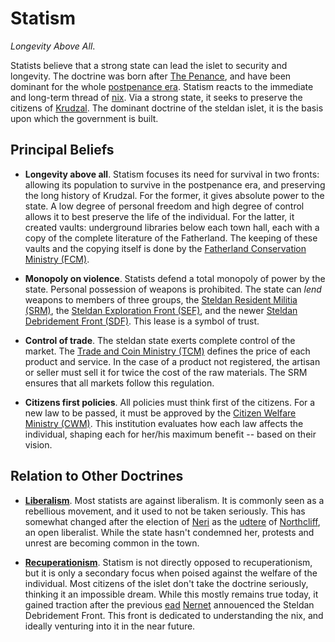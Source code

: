 # Statism
*Longevity Above All*.

Statists believe that a strong state can lead the islet to security and longevity.
The doctrine was born after [The Penance](TODO), and have been dominant for the whole [postpenance era](TODO).
Statism reacts to the immediate and long-term thread of [nix](TODO).
Via a strong state, it seeks to preserve the citizens of [Krudzal](TODO).
The dominant doctrine of the steldan islet, it is the basis upon which the government is built.

## Principal Beliefs
* **Longevity above all**.
Statism focuses its need for survival in two fronts: allowing its population to survive in the postpenance era, and preserving the long history of Krudzal.
For the former, it gives absolute power to the state.
A low degree of personal freedom and high degree of control allows it to best preserve the life of the individual.
For the latter, it created vaults: underground libraries below each town hall, each with a copy of the complete literature of the Fatherland.
The keeping of these vaults and the copying itself is done by the [Fatherland Conservation Ministry (FCM)](../../groups/fcm).

* **Monopoly on violence**.
Statists defend a total monopoly of power by the state.
Personal possession of weapons is prohibited.
The state can *lend* weapons to members of three groups, the [Steldan Resident Militia (SRM)](../../groups/srm), the [Steldan Exploration Front (SEF)](../../groups/sef), and the newer [Steldan Debridement Front (SDF)](../../groups/sdf).
This lease is a symbol of trust.

* **Control of trade**.
The steldan state exerts complete control of the market.
The [Trade and Coin Ministry (TCM)](TODO) defines the price of each product and service.
In the case of a product not registered, the artisan or seller must sell it for twice the cost of the raw materials.
The SRM ensures that all markets follow this regulation.

* **Citizens first policies**.
All policies must think first of the citizens.
For a new law to be passed, it must be approved by the [Citizen Welfare Ministry (CWM)](../../groups/cwm).
This institution evaluates how each law affects the individual, shaping each for her/his maximum benefit -- based on their vision.

## Relation to Other Doctrines
* [**Liberalism**](../liberalism).
Most statists are against liberalism.
It is commonly seen as a rebellious movement, and it used to not be taken seriously.
This has somewhat changed after the election of [Neri](TODO) as the [udtere](../hierarchy) of [Northcliff](TODO), an open liberalist.
While the state hasn't condemned her, protests and unrest are becoming common in the town.

* [**Recuperationism**](../recuperationism).
Statism is not directly opposed to recuperationism, but it is only a secondary focus when poised against the welfare of the individual.
Most citizens of the islet don't take the doctrine seriously, thinking it an impossible dream.
While this mostly remains true today, it gained traction after the previous [ead](../hierarchy) [Nernet](TODO) annouenced the Steldan Debridement Front.
This front is dedicated to understanding the nix, and ideally venturing into it in the near future.
